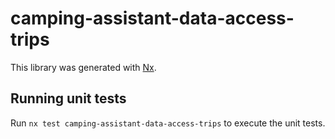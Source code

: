 # camping-assistant-data-access-trips

This library was generated with [Nx](https://nx.dev).

## Running unit tests

Run `nx test camping-assistant-data-access-trips` to execute the unit tests.
